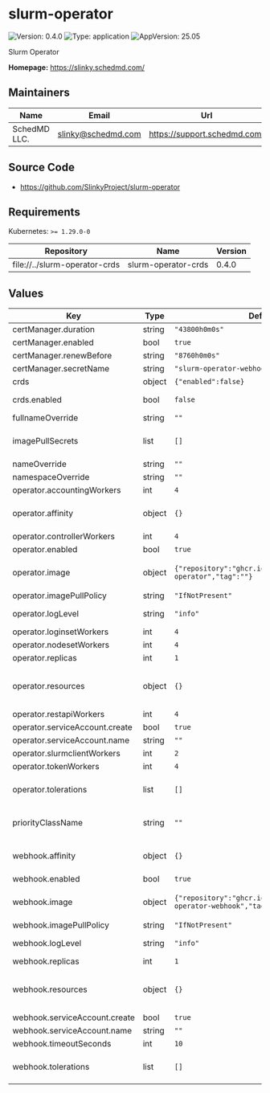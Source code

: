 # slurm-operator

![Version: 0.4.0](https://img.shields.io/badge/Version-0.4.0-informational?style=flat-square) ![Type: application](https://img.shields.io/badge/Type-application-informational?style=flat-square) ![AppVersion: 25.05](https://img.shields.io/badge/AppVersion-25.05-informational?style=flat-square)

Slurm Operator

**Homepage:** <https://slinky.schedmd.com/>

## Maintainers

| Name | Email | Url |
| ---- | ------ | --- |
| SchedMD LLC. | <slinky@schedmd.com> | <https://support.schedmd.com/> |

## Source Code

* <https://github.com/SlinkyProject/slurm-operator>

## Requirements

Kubernetes: `>= 1.29.0-0`

| Repository | Name | Version |
|------------|------|---------|
| file://../slurm-operator-crds | slurm-operator-crds | 0.4.0 |

## Values

| Key | Type | Default | Description |
|-----|------|---------|-------------|
| certManager.duration | string | `"43800h0m0s"` | Duration of certificate life. |
| certManager.enabled | bool | `true` | Enable cert-manager for certificate management. |
| certManager.renewBefore | string | `"8760h0m0s"` | Certificate renewal time. Should be before the expiration. |
| certManager.secretName | string | `"slurm-operator-webhook-ca"` | The secret to be (created and) mounted. |
| crds | object | `{"enabled":false}` | Configure Custom Resource Definitions (CRDs). |
| crds.enabled | bool | `false` | Whether this helm chart should manage the CRD and its upgrades. |
| fullnameOverride | string | `""` | Overrides the full name of the release. |
| imagePullSecrets | list | `[]` | Sets the image pull secrets. Ref: https://kubernetes.io/docs/tasks/configure-pod-container/pull-image-private-registry/ |
| nameOverride | string | `""` | Overrides the name of the release. |
| namespaceOverride | string | `""` | Overrides the namespace of the release. |
| operator.accountingWorkers | int | `4` | Set the max concurrent workers for the Accounting controller. |
| operator.affinity | object | `{}` | Affinity for pod assignment. Ref: https://kubernetes.io/docs/concepts/scheduling-eviction/assign-pod-node/#affinity-and-anti-affinity |
| operator.controllerWorkers | int | `4` | Set the max concurrent workers for the Controller controller. |
| operator.enabled | bool | `true` | Enables the operator. |
| operator.image | object | `{"repository":"ghcr.io/slinkyproject/slurm-operator","tag":""}` | The image to use, `${repository}:${tag}`. Ref: https://kubernetes.io/docs/concepts/containers/images/#image-names |
| operator.imagePullPolicy | string | `"IfNotPresent"` | Set the image pull policy. |
| operator.logLevel | string | `"info"` | Set the log level by string (e.g. error, info, debug) or number (e.g. 1..5). |
| operator.loginsetWorkers | int | `4` | Set the max concurrent workers for the LoginSet controller. |
| operator.nodesetWorkers | int | `4` | Set the max concurrent workers for the NodeSet controller. |
| operator.replicas | int | `1` | Set the number of replicas to deploy. |
| operator.resources | object | `{}` | The container resource limits and requests. Ref: https://kubernetes.io/docs/concepts/configuration/manage-resources-containers/#resource-requests-and-limits-of-pod-and-container |
| operator.restapiWorkers | int | `4` | Set the max concurrent workers for the Restapi controller. |
| operator.serviceAccount.create | bool | `true` | Allows chart to create the service account. |
| operator.serviceAccount.name | string | `""` | Set the service account to use (and create). |
| operator.slurmclientWorkers | int | `2` | Set the max concurrent workers for the SlurmClient controller. |
| operator.tokenWorkers | int | `4` | Set the max concurrent workers for the Token controller. |
| operator.tolerations | list | `[]` | Tolerations for pod assignment. Ref: https://kubernetes.io/docs/concepts/scheduling-eviction/taint-and-toleration/ |
| priorityClassName | string | `""` | Set the priority class to use. Ref: https://kubernetes.io/docs/concepts/scheduling-eviction/pod-priority-preemption/#priorityclass |
| webhook.affinity | object | `{}` | Affinity for pod assignment. Ref: https://kubernetes.io/docs/concepts/scheduling-eviction/assign-pod-node/#affinity-and-anti-affinity |
| webhook.enabled | bool | `true` | Enable the webhook. |
| webhook.image | object | `{"repository":"ghcr.io/slinkyproject/slurm-operator-webhook","tag":""}` | The image to use, `${repository}:${tag}`. Ref: https://kubernetes.io/docs/concepts/containers/images/#image-names |
| webhook.imagePullPolicy | string | `"IfNotPresent"` | Set the image pull policy. |
| webhook.logLevel | string | `"info"` | Set the log level by string (e.g. error, info, debug) or number (e.g. 1..5). |
| webhook.replicas | int | `1` | Set the number of replicas to deploy. |
| webhook.resources | object | `{}` | The container resource limits and requests. Ref: https://kubernetes.io/docs/concepts/configuration/manage-resources-containers/#resource-requests-and-limits-of-pod-and-container |
| webhook.serviceAccount.create | bool | `true` | Allows chart to create the service account. |
| webhook.serviceAccount.name | string | `""` | Set the service account to use (and create). |
| webhook.timeoutSeconds | int | `10` | Set the timeout period for calls. |
| webhook.tolerations | list | `[]` | Tolerations for pod assignment. Ref: https://kubernetes.io/docs/concepts/scheduling-eviction/taint-and-toleration/ |

